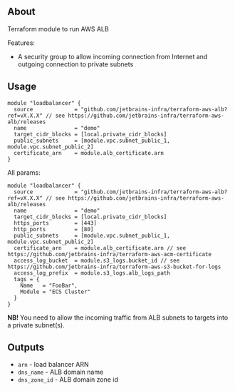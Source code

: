 ## About
Terraform module to run AWS ALB

Features: 
* A security group to allow incoming connection from Internet and outgoing connection to private subnets 

## Usage

```hcl
module "loadbalancer" {
  source             = "github.com/jetbrains-infra/terraform-aws-alb?ref=vX.X.X" // see https://github.com/jetbrains-infra/terraform-aws-alb/releases
  name               = "demo"
  target_cidr_blocks = [local.private_cidr_blocks]
  public_subnets     = [module.vpc.subnet_public_1, module.vpc.subnet_public_2]
  certificate_arn    = module.alb_certificate.arn
}
```

All params:
```hcl
module "loadbalancer" {
  source             = "github.com/jetbrains-infra/terraform-aws-alb?ref=vX.X.X" // see https://github.com/jetbrains-infra/terraform-aws-alb/releases
  name               = "demo"
  target_cidr_blocks = [local.private_cidr_blocks]
  https_ports        = [443]
  http_ports         = [80]
  public_subnets     = [module.vpc.subnet_public_1, module.vpc.subnet_public_2]
  certificate_arn    = module.alb_certificate.arn // see https://github.com/jetbrains-infra/terraform-aws-acm-certificate
  access_log_bucket  = module.s3_logs.bucket_id // see https://github.com/jetbrains-infra/terraform-aws-s3-bucket-for-logs
  access_log_prefix  = module.s3_logs.alb_logs_path
  tags = {
    Name   = "FooBar",
    Module = "ECS Cluster"
  }
}
```

**NB!** You need to allow the incoming traffic from ALB subnets to targets into a private subnet(s).

## Outputs

* `arn` - load balancer ARN
* `dns_name` - ALB domain name
* `dns_zone_id` - ALB domain zone id